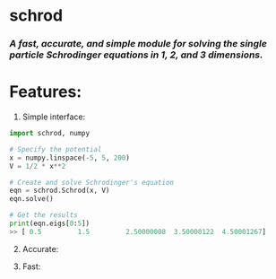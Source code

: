 # schrod
### *A fast, accurate, and simple module for solving the single particle Schrodinger equations in 1, 2, and 3 dimensions.*

# Features:

1. Simple interface:
```python
import schrod, numpy

# Specify the potential
x = numpy.linspace(-5, 5, 200)
V = 1/2 * x**2

# Create and solve Schrodinger's equation
eqn = schrod.Schrod(x, V)
eqn.solve()

# Get the results
print(eqn.eigs[0:5])
>> [ 0.5         1.5         2.50000008  3.50000122  4.50001267]
```

2. Accurate:

3. Fast:
